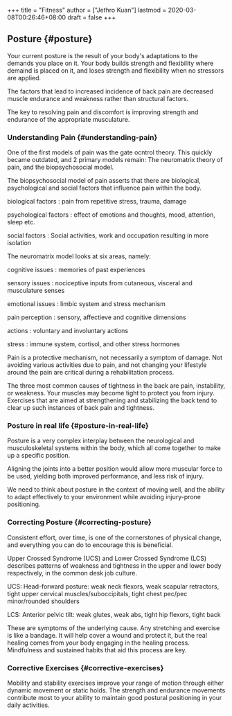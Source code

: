 +++
title = "Fitness"
author = ["Jethro Kuan"]
lastmod = 2020-03-08T00:26:46+08:00
draft = false
+++

## Posture {#posture}

Your current posture is the result of your body's adaptations to the
demands you place on it. Your body builds strength and flexibility
where demaind is placed on it, and loses strength and flexibility when
no stressors are applied.

The factors that lead to increased incidence of back pain are
decreased muscle endurance and weakness rather than structural
factors.

The key to resolving pain and discomfort is improving strength and
endurance of the appropriate musculature.


### Understanding Pain {#understanding-pain}

One of the first models of pain was the gate ocntrol theory. This
quickly became outdated, and 2 primary models remain: The neuromatrix
theory of pain, and the biopsychosocial model.

The biopsychosocial model of pain asserts that there are biological,
psychological and social factors that influence pain within the body.

biological factors
: pain from repetitive stress, trauma, damage

psychological factors
: effect of emotions and thoughts, mood, attention, sleep etc.

social factors
: Social activities, work and occupation resulting in more isolation

The neuromatrix model looks at six areas, namely:

cognitive issues
: memories of past experiences

sensory issues
: nociceptive inputs from cutaneous, visceral and musculature senses

emotional issues
: limbic system and stress mechanism

pain perception
: sensory, affectieve and cognitive dimensions

actions
: voluntary and involuntary actions

stress
: immune system, cortisol, and other stress hormones

Pain is a protective mechanism, not necessarily a symptom of damage.
Not avoiding various activities due to pain, and not changing your
lifestyle around the pain are critical during a rehabilitation
process.

The three most common causes of tightness in the back are pain,
instability, or weakness. Your muscles may become tight to protect you
from injury. Exercises that are aimed at strengthening and stabilizing
the back tend to clear up such instances of back pain and tightness.


### Posture in real life {#posture-in-real-life}

Posture is a very complex interplay between the neurological and
musculoskeletal systems within the body, which all come together to
make up a specific position.

Aligning the joints into a better position would allow more muscular
force to be used, yielding both improved performance, and less risk of
injury.

We need to think about posture in the context of moving well, and the
ability to adapt effectively to your environment while avoiding
injury-prone positioning.


### Correcting Posture {#correcting-posture}

Consistent effort, over time, is one of the cornerstones of physical
change, and everything you can do to encourage this is beneficial.

Upper Crossed Syndrome (UCS) and Lower Crossed Syndrome (LCS)
describes patterns of weakness and tightness in the upper and lower
body respectively, in the common desk job culture.

UCS: Head-forward posture: weak neck flexors, weak scapular
retractors, tight upper cervical muscles/suboccipitals, tight chest
pec/pec minor/rounded shoulders

LCS: Anterior pelvic tilt: weak glutes, weak abs, tight hip flexors,
tight back

These are symptoms of the underlying cause. Any stretching and
exercise is like a bandage. It will help cover a wound and protect it,
but the real healing comes from your body engaging in the healing
process. Mindfulness and sustained habits that aid this process are
key.


### Corrective Exercises {#corrective-exercises}

Mobility and stability exercises improve your range of motion through
either dynamic movement or static holds. The strength and endurance
movements contribute most to your ability to maintain good postural
positioning in your daily activities.
